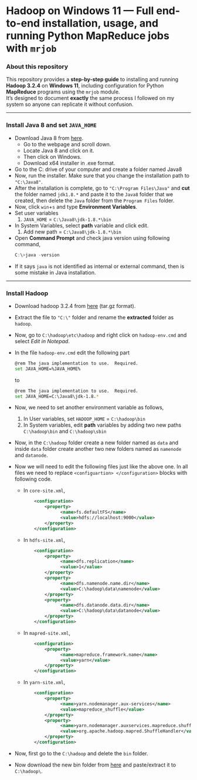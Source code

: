 

# Hadoop on Windows 11 — Full end-to-end installation, usage, and running Python MapReduce jobs with `mrjob`

### About this repository
This repository provides a **step-by-step guide** to installing and running **Hadoop 3.2.4** on **Windows 11**, including configuration for Python **MapReduce** programs using the `mrjob` module.  
It’s designed to document **exactly** the same process I followed on my system so anyone can replicate it without confusion.

---

### Install Java 8 and set `JAVA_HOME`
- Download Java 8 from [here](https://www.oracle.com/in/java/technologies/downloads/#java8-windows).
  - Go to the webpage and scroll down.
  - Locate Java 8 and click on it.
  - Then click on Windows.
  - Download x64 installer in .exe format.
- Go to the C: drive of your computer and create a folder named Java8
- Now, run the installer. Make sure that you change the installation path to `"C:\Java8"`.
- After the installation is complete, go to `"C:\Program Files\Java"` and **cut** the folder named `jdk1.8.*` and paste it to the `Java8` folder that we created, then delete the `Java` folder from the `Program Files` folder.
- Now, click `win`+`s` and type **Environment Variables**.
- Set user variables 
	1. `JAVA_HOME` = `C:\Java8\jdk-1.8.*\bin`
- In System Variables, select **path** variable and click edit.
	1. Add new path = `C:\Java8\jdk-1.8.*\bin`
- Open **Command Prompt** and check java version using following command,
	```powershell
	C:\>java -version
	```
- If it says `java` is not identified as internal or external command, then is some mistake in Java installation.

---

### Install Hadoop
- Download hadoop 3.2.4 from [here](https://hadoop.apache.org/release/3.2.4.html) (tar.gz format).
- Extract the file to `"C:\"` folder and rename the **extracted** folder as `hadoop`.
- Now, go to `C:\hadoop\etc\hadoop` and right click on `hadoop-env.cmd` and select *Edit in Notepad*.
- In the file `hadoop-env.cmd` edit the following part
	```bash
	@rem The java implementation to use.  Required.
	set JAVA_HOME=%JAVA_HOME%
	```
	to 
	```bash
	@rem The java implementation to use.  Required.
	set JAVA_HOME=C:\Java8\jdk-1.8.*
	```
- Now, we need to set another environment variable as follows,
	1. In User variables, set `HADOOP_HOME` = `C:\hadoop\bin`
	2. In  System variables, edit **path** variables by adding two new paths `C:\hadoop\bin` and `C:\hadoop\sbin`

- Now, in the `C:\hadoop` folder create a new folder named as `data` and inside `data` folder create another two new folders named as `namenode` and `datanode`.	

- Now we will need to edit the following files just like the above one. In all files we need to replace `<configuartion> </configuration>` blocks with following code.
	- In `core-site.xml`,
		```xml
			<configuration>
				<property>
					  <name>fs.defaultFS</name>
					  <value>hdfs://localhost:9000</value>
				</property>
			</configuration>
		```
	- In `hdfs-site.xml`,
		```xml
			<configuration>
				<property>
					  <name>dfs.replication</name>
					  <value>1</value>
				</property>
				<property>
					  <name>dfs.namenode.name.dir</name>
					  <value>C:\hadoop\data\namenode</value>
				</property>
				<property>
					  <name>dfs.datanode.data.dir</name>
					  <value>C:\hadoop\data\datanode</value>
				</property>
			</configuration>
		```
	- In `mapred-site.xml`,
		```xml
			<configuration>
				<property>
					  <name>mapreduce.framework.name</name>
					  <value>yarn</value>
				</property>
			</configuration>
		```
	- In `yarn-site.xml`,
		```xml
			<configuration>
				<property>
					  <name>yarn.nodemanager.aux-services</name>
					  <value>mapreduce_shuffle</value>
				</property>
				<property>
					  <name>yarn.nodemanager.auxservices.mapreduce.shuffle.class</name>
					  <value>org.apache.hadoop.mapred.ShuffleHandler</value>
				</property>
			</configuration>
		```
- Now, first go to the `C:\hadoop` and delete the `bin` folder.
- Now download the new bin folder from [here](https://drive.google.com/file/d/1nCN_jK7EJF2DmPUUxgOggnvJ6k6tksYz/view) and paste/extract it to `C:\hadoop\`.

